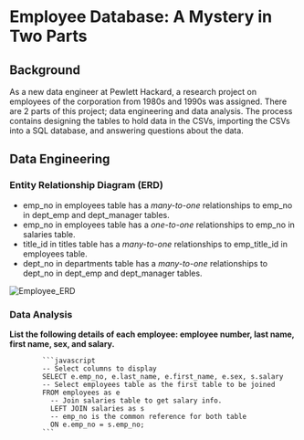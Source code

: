 # Employee Database: A Mystery in Two Parts

## Background

As a new data engineer at Pewlett Hackard, a research project on employees of the corporation from 1980s and 1990s was assigned. There are 2 parts of this project; data engineering and data analysis. The process contains designing the tables to hold data in the CSVs, importing the CSVs into a SQL database, and answering questions about the data. 

## Data Engineering

### Entity Relationship Diagram (ERD)

- emp_no in employees table has a *many-to-one* relationships to emp_no in dept_emp and dept_manager tables.
- emp_no in employees table has a *one-to-one* relationships to emp_no in salaries table.
- title_id in titles table has a *many-to-one* relationships to emp_title_id in employees table.
- dept_no in departments table has a *many-to-one* relationships to dept_no in dept_emp and dept_manager tables.

![Employee_ERD]("Images/employee_DBD.png")

### Data Analysis

**List the following details of each employee: employee number, last name, first name, sex, and salary.**

            ```javascript
            -- Select columns to display
            SELECT e.emp_no, e.last_name, e.first_name, e.sex, s.salary
            -- Select employees table as the first table to be joined
            FROM employees as e
              -- Join salaries table to get salary info.
              LEFT JOIN salaries as s
              -- emp_no is the common reference for both table
              ON e.emp_no = s.emp_no;
            ```

